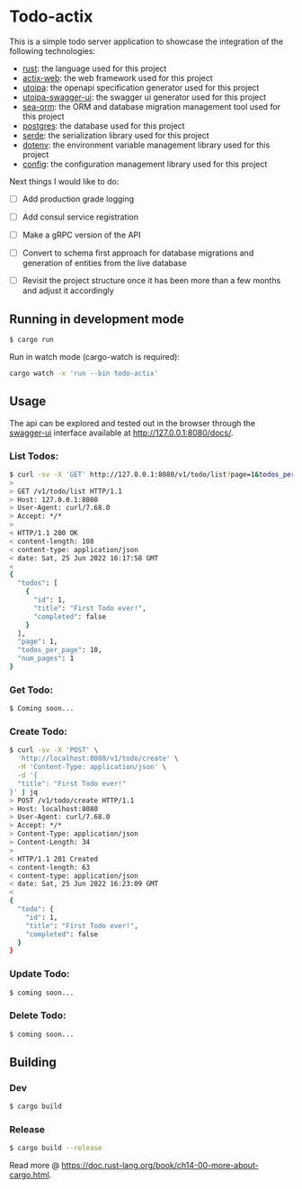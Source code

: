# Todo-actix

This is a simple todo server application to showcase the integration of the following technologies:
- [rust](https://www.rust-lang.org/): the language used for this project
- [actix-web](https://actix.rs/docs/actix-web/): the web framework used for this project
- [utoipa](https://github.com/juhaku/utoipa): the openapi specification generator used for this project
- [utoipa-swagger-ui](https://github.com/juhaku/utoipa): the swagger ui generator used for this project
- [sea-orm](https://www.sea-ql.org/SeaORM/docs/index): the ORM and database migration management tool used for this project
- [postgres](https://www.postgresql.org/): the database used for this project
- [serde](https://serde.rs/): the serialization library used for this project
- [dotenv](https://github.com/dotenv-rs/dotenv): the environment variable management library used for this project
- [config](https://docs.rs/config/latest/config/): the configuration management library used for this project

Next things I would like to do:
- [ ] Add production grade logging
- [ ] Add consul service registration
- [ ] Make a gRPC version of the API
- [ ] Convert to schema first approach for database migrations and generation of entities from the live database
- [ ] Revisit the project structure once it has been more than a few months and adjust it accordingly


## Running in development mode
```sh
$ cargo run
```
Run in watch mode (cargo-watch is required):
```sh
cargo watch -x 'run --bin todo-actix'
```

## Usage
The api can be explored and tested out in the browser through the [swagger-ui](https://swagger.io/swagger-ui/) interface available at http://127.0.0.1:8080/docs/.

### List Todos:
```sh
$ curl -sv -X 'GET' http://127.0.0.1:8080/v1/todo/list?page=1&todos_per_page=10 | jq         
>
> GET /v1/todo/list HTTP/1.1
> Host: 127.0.0.1:8080
> User-Agent: curl/7.68.0
> Accept: */*
> 
< HTTP/1.1 200 OK
< content-length: 108
< content-type: application/json
< date: Sat, 25 Jun 2022 16:17:58 GMT
< 
{
  "todos": [
    {
      "id": 1,
      "title": "First Todo ever!",
      "completed": false
    }
  ],
  "page": 1,
  "todos_per_page": 10,
  "num_pages": 1
}
```

### Get Todo:
```sh
$ Coming soon...
```

### Create Todo:
```sh
$ curl -sv -X 'POST' \
  'http://localhost:8080/v1/todo/create' \
  -H 'Content-Type: application/json' \
  -d '{
  "title": "First Todo ever!"
}' | jq
> POST /v1/todo/create HTTP/1.1
> Host: localhost:8080
> User-Agent: curl/7.68.0
> Accept: */*
> Content-Type: application/json
> Content-Length: 34
> 
< HTTP/1.1 201 Created
< content-length: 63
< content-type: application/json
< date: Sat, 25 Jun 2022 16:23:09 GMT
< 
{
  "todo": {
    "id": 1,
    "title": "First Todo ever!",
    "completed": false
  }
}
```

### Update Todo:
```sh
$ coming soon...
```

### Delete Todo:
```sh
$ coming soon...
```

## Building

### Dev
```sh
$ cargo build
```

### Release
```sh
$ cargo build --release
```

Read more @ https://doc.rust-lang.org/book/ch14-00-more-about-cargo.html.